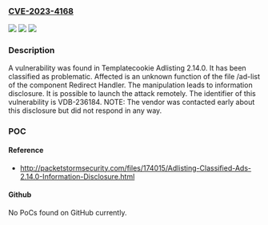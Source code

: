 ### [CVE-2023-4168](https://cve.mitre.org/cgi-bin/cvename.cgi?name=CVE-2023-4168)
![](https://img.shields.io/static/v1?label=Product&message=Adlisting&color=blue)
![](https://img.shields.io/static/v1?label=Version&message=%3D%202.14.0%20&color=brighgreen)
![](https://img.shields.io/static/v1?label=Vulnerability&message=CWE-200%20Information%20Disclosure&color=brighgreen)

### Description

A vulnerability was found in Templatecookie Adlisting 2.14.0. It has been classified as problematic. Affected is an unknown function of the file /ad-list of the component Redirect Handler. The manipulation leads to information disclosure. It is possible to launch the attack remotely. The identifier of this vulnerability is VDB-236184. NOTE: The vendor was contacted early about this disclosure but did not respond in any way.

### POC

#### Reference
- http://packetstormsecurity.com/files/174015/Adlisting-Classified-Ads-2.14.0-Information-Disclosure.html

#### Github
No PoCs found on GitHub currently.

